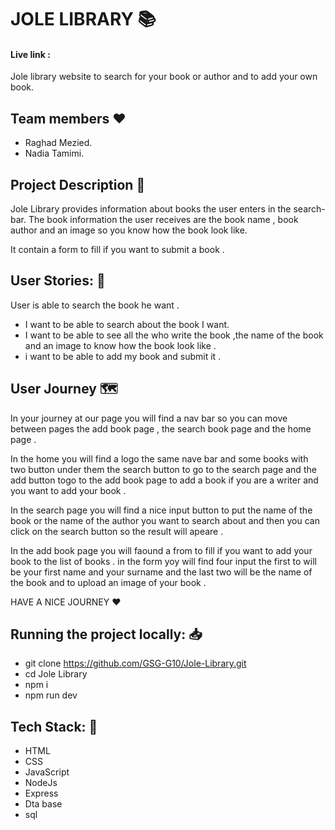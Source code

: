 # JOLE LIBRARY :books: 
 
#### Live link :

Jole library website to search for your book or author and to add your own book.

## Team members :heart: 
 * Raghad Mezied.
 * Nadia Tamimi.

 ## Project Description :page_facing_up: 
 Jole Library provides information about books the user enters in the search-bar. The book information the user receives are the book name , book author and an image so you know how the book look like.
 
 It contain a form to fill if you want to submit a book .


## User Stories: :closed_book: 
User is able to search the book he want .

 * I want to be able to search about the book I want.
 * I want to be able to see all the who write the book ,the name of the book and an image to know how the book look like .
 * i want to be able to add my book and submit it .


## User Journey :world_map: 

In your journey at our page you will find a nav bar so you can move between pages the add book page , the search book page and the home page . 

In the home you will find a logo the same nave bar and some books with two button under them the search button to go to the search page and the add button togo to the add book page to add a book if you are a writer and you want to add your book .

In the search page you will find a nice input button to put the name of the book or the name of the author you want to search about and then you can click on the search button so the result will apeare .

In the add book page you will faound a from to fill if you want to add your book to the list of books . in the form yoy will find four input the first to will be your first name and your surname and the last two will be the name of the book and to upload an image of your book .

HAVE A NICE JOURNEY :hearts: 

## Running the project locally: :inbox_tray: 

- git clone https://github.com/GSG-G10/Jole-Library.git
- cd Jole Library
- npm i
- npm run dev


## Tech Stack: :page_with_curl: 

- HTML
- CSS
- JavaScript
- NodeJs
- Express
- Dta base 
- sql
